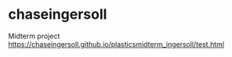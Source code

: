 # chaseingersoll
Midterm project 
https://chaseingersoll.github.io/plasticsmidterm_ingersoll/test.html
